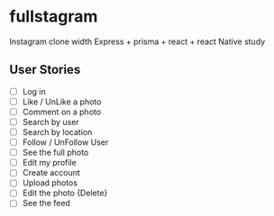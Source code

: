 # fullstagram

Instagram clone width Express + prisma + react + react Native study

## User Stories

- [ ] Log in
- [ ] Like / UnLike a photo
- [ ] Comment on a photo
- [ ] Search by user
- [ ] Search by location
- [ ] Follow / UnFollow User
- [ ] See the full photo
- [ ] Edit my profile
- [ ] Create account
- [ ] Upload photos
- [ ] Edit the photo {Delete}
- [ ] See the feed
